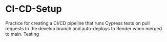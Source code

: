 # CI-CD-Setup
Practice for creating a CI/CD pipeline that runs Cypress tests on pull requests to the develop branch and auto-deploys to Render when merged to main.
 Testing